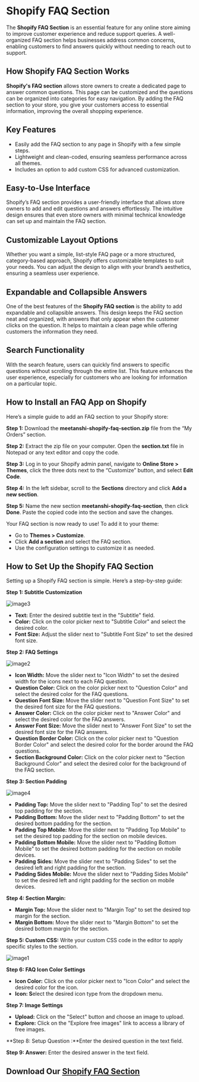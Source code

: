 # **Shopify FAQ Section**

The **Shopify FAQ Section** is an essential feature for any online store aiming to improve customer experience and reduce support queries. A well-organized FAQ section helps businesses address common concerns, enabling customers to find answers quickly without needing to reach out to support.

## **How Shopify FAQ Section Works**

**Shopify's FAQ section** allows store owners to create a dedicated page to answer common questions. This page can be customized and the questions can be organized into categories for easy navigation. By adding the FAQ section to your store, you give your customers access to essential information, improving the overall shopping experience.

## **Key Features**

* Easily add the FAQ section to any page in Shopify with a few simple steps.  
* Lightweight and clean-coded, ensuring seamless performance across all themes.  
* Includes an option to add custom CSS for advanced customization.

## **Easy-to-Use Interface**

Shopify’s FAQ section provides a user-friendly interface that allows store owners to add and edit questions and answers effortlessly. The intuitive design ensures that even store owners with minimal technical knowledge can set up and maintain the FAQ section.

## **Customizable Layout Options**

Whether you want a simple, list-style FAQ page or a more structured, category-based approach, Shopify offers customizable templates to suit your needs. You can adjust the design to align with your brand’s aesthetics, ensuring a seamless user experience.

## **Expandable and Collapsible Answers**

One of the best features of the **Shopify FAQ section** is the ability to add expandable and collapsible answers. This design keeps the FAQ section neat and organized, with answers that only appear when the customer clicks on the question. It helps to maintain a clean page while offering customers the information they need.

## **Search Functionality**

With the search feature, users can quickly find answers to specific questions without scrolling through the entire list. This feature enhances the user experience, especially for customers who are looking for information on a particular topic.

## **How to Install an FAQ App on Shopify**

Here’s a simple guide to add an FAQ section to your Shopify store:

**Step 1:** Download the **meetanshi-shopify-faq-section.zip** file from the “My Orders” section.

**Step 2:** Extract the zip file on your computer. Open the **section.txt** file in Notepad or any text editor and copy the code.

**Step 3:** Log in to your Shopify admin panel, navigate to **Online Store \> Themes**, click the three dots next to the “Customize” button, and select **Edit Code**.

**Step 4:** In the left sidebar, scroll to the **Sections** directory and click **Add a new section**.

**Step 5:** Name the new section **meetanshi-shopify-faq-section**, then click **Done**. Paste the copied code into the section and save the changes.

Your FAQ section is now ready to use\! To add it to your theme:

* Go to **Themes \> Customize**.  
* Click **Add a section** and select the FAQ section.  
* Use the configuration settings to customize it as needed.

## **How to Set Up the Shopify FAQ Section**

Setting up a Shopify FAQ section is simple. Here’s a step-by-step guide:

**Step 1: Subtitle Customization**

![image3](https://github.com/user-attachments/assets/a1a4a607-10cf-4848-b3ff-210b34f5dce6)

- **Text:** Enter the desired subtitle text in the "Subtitle" field.  
- **Color:** Click on the color picker next to "Subtitle Color" and select the desired color.   
- **Font Size:** Adjust the slider next to "Subtitle Font Size" to set the desired font size.

**Step 2: FAQ Settings**

![image2](https://github.com/user-attachments/assets/6ebb42c1-759a-41c7-aa61-c5a148734df6)

* **Icon Width:** Move the slider next to "Icon Width" to set the desired width for the icons next to each FAQ question.  
* **Question Color:** Click on the color picker next to "Question Color" and select the desired color for the FAQ questions.  
* **Question Font Size:** Move the slider next to "Question Font Size" to set the desired font size for the FAQ questions.  
* **Answer Color:** Click on the color picker next to "Answer Color" and select the desired color for the FAQ answers.   
* **Answer Font Size:** Move the slider next to "Answer Font Size" to set the desired font size for the FAQ answers.  
* **Question Border Color:** Click on the color picker next to "Question Border Color" and select the desired color for the border around the FAQ questions.   
* **Section Background Color:** Click on the color picker next to "Section Background Color" and select the desired color for the background of the FAQ section.

**Step 3: Section Padding**

![image4](https://github.com/user-attachments/assets/0baa891c-7de3-4753-9b60-5215c0c59f6c)

* **Padding Top:** Move the slider next to "Padding Top" to set the desired top padding for the section.   
* **Padding Bottom:** Move the slider next to "Padding Bottom" to set the desired bottom padding for the section.  
* **Padding Top Mobile:** Move the slider next to "Padding Top Mobile" to set the desired top padding for the section on mobile devices.  
* **Padding Bottom Mobile:** Move the slider next to "Padding Bottom Mobile" to set the desired bottom padding for the section on mobile devices.  
* **Padding Sides:** Move the slider next to "Padding Sides" to set the desired left and right padding for the section.  
* **Padding Sides Mobile:** Move the slider next to "Padding Sides Mobile" to set the desired left and right padding for the section on mobile devices. 

**Step 4: Section Margin:**

* **Margin Top:** Move the slider next to "Margin Top" to set the desired top margin for the section.  
* **Margin Bottom:** Move the slider next to "Margin Bottom" to set the desired bottom margin for the section. 

**Step 5: Custom CSS:** Write your custom CSS code in the editor to apply specific styles to the section. 

![image1](https://github.com/user-attachments/assets/f99611f9-8983-43fb-91b2-e3c8239f5b7e)

**Step 6: FAQ Icon Color Settings**

* **Icon Color:** Click on the color picker next to "Icon Color" and select the desired color for the icon.  
* **Icon: S**elect the desired icon type from the dropdown menu.

**Step 7: Image Settings**

* **Upload:** Click on the "Select" button and choose an image to upload.  
* **Explore:** Click on the "Explore free images" link to access a library of free images.

**Step 8: Setup Question :**Enter the desired question in the text field. 

**Step 9: Answer:** Enter the desired answer in the text field.

## Download Our [Shopify FAQ Section](https://meetanshi.com/shopify-faq-section.html)
